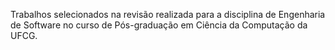 Trabalhos selecionados na revisão realizada para a disciplina de Engenharia de Software no curso de Pós-graduação em Ciência da Computação da UFCG.
